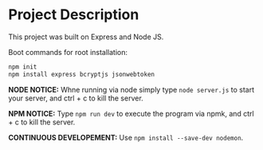 # Project Description

This project was built on Express and Node JS.

Boot commands for root installation:

```powershell
npm init
npm install express bcryptjs jsonwebtoken
```

**NODE NOTICE:** Whne running via node simply type `node server.js` to start your server, and ctrl + c to kill the server.

**NPM NOTICE:** Type `npm run dev` to execute the program via npmk, and ctrl + c to kill the server.

**CONTINUOUS DEVELOPEMENT:** Use `npm install --save-dev nodemon`.

